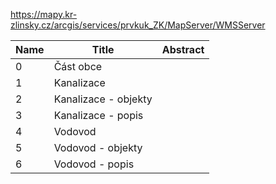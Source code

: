 https://mapy.kr-zlinsky.cz/arcgis/services/prvkuk_ZK/MapServer/WMSServer

|Name|Title|Abstract|
|--|--|--|
|0|Část obce||
|1|Kanalizace||
|2|Kanalizace - objekty||
|3|Kanalizace - popis||
|4|Vodovod||
|5|Vodovod - objekty||
|6|Vodovod - popis||
